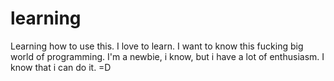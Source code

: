 # learning
Learning how to use this.
I love to learn. I want to know this fucking big world of programming. I'm a newbie, i know, but i have a lot of enthusiasm.
I know that i can do it. 
=D

